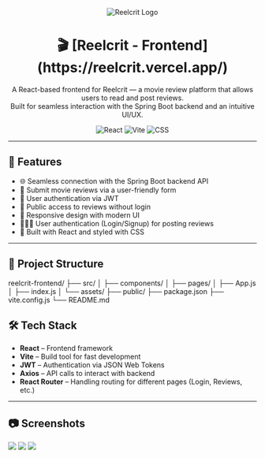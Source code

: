 <p align="center">
  <img src="https://github.com/user-attachments/assets/425369b4-64be-4fe7-bc32-beed2db01d99" alt="Reelcrit Logo" />
</p>

<h1 align="center"> 🎬 [Reelcrit - Frontend](https://reelcrit.vercel.app/) </h1>

<p align="center">
  A React-based frontend for Reelcrit — a movie review platform that allows users to read and post reviews.<br>
  Built for seamless interaction with the Spring Boot backend and an intuitive UI/UX.
</p>

<p align="center">
  <img alt="React" src="https://img.shields.io/badge/React-61DAFB?style=for-the-badge&logo=react&logoColor=black"/>
  <img alt="Vite" src="https://img.shields.io/badge/Vite-646CFF?style=for-the-badge&logo=vite&logoColor=white"/>
  <img alt="CSS" src="https://img.shields.io/badge/CSS-1572B6?style=for-the-badge&logo=css3&logoColor=white"/>
</p>

---

## 🧠 Features

- 🌐 Seamless connection with the Spring Boot backend API
- 📝 Submit movie reviews via a user-friendly form
- 🔐 User authentication via JWT
- 🧑 Public access to reviews without login
- 🚀 Responsive design with modern UI
- 🧑‍🤝‍🧑 User authentication (Login/Signup) for posting reviews
- 🎨 Built with React and styled with CSS

---

## 📂 Project Structure
reelcrit-frontend/ ├── src/ │ ├── components/ │ ├── pages/ │ ├── App.js │ ├── index.js │ └── assets/ ├── public/ ├── package.json ├── vite.config.js └── README.md

## 🛠️ Tech Stack
- **React** – Frontend framework
- **Vite** – Build tool for fast development
- **JWT** – Authentication via JSON Web Tokens
- **Axios** – API calls to interact with backend
- **React Router** – Handling routing for different pages (Login, Reviews, etc.)

---
## 📷 Screenshots
<img src="https://github.com/user-attachments/assets/c7c96cbd-0a45-4f59-ac67-41c0c3f5a064"/>
<img src="https://github.com/user-attachments/assets/50589193-8b1f-41c7-8d4d-9b1a4a6aa49b"/>
<img src="https://github.com/user-attachments/assets/2e6774e2-bdd3-450d-ae51-9f487dc48aa5"/>





